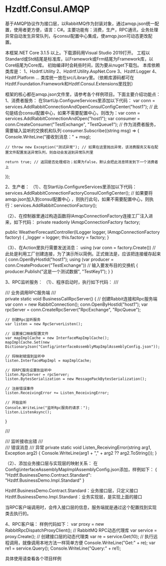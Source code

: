 # Hzdtf.Consul.AMQP
基于AMQP协议作为接口层，以RabbitMQ作为封装对象，通过amqp.json统一配置，使用者更方便，语言：C#。主要功能有：消费，生产，RPC通讯，业务处理异常自动发生异常队列，与consul配置中心集成，使amqp.json可动态更改配置。

本框架.NET Core 3.1.5 以上。下载源码用Visual Studio 2019打开。
工程以Standard或Std结尾是标准库，以Framework或Frm结尾为Framework库，以Core结尾为Core库。
初始编译时会耗些时间，因为要从nuget下载包。
本库依赖类库是：
1、Hzdrtf.Utility
2、Hzdrtf.Utility.AspNet.Core
3、Hzdtf.Logger
4、Hzdtf.Platform
...
类库统一放在src/Library里。（依赖库源码都可在Hzdtf.Foundation.Framework和Hzdtf.Consul.Extensions里找到）

框架的核心都在amqp.json文件里，请参考各个样例项目。下面主要介绍功能点：
1、消费者服务：
在StartUp.ConfigureServices里添加以下代码：
var conn = services.AddRabbitConnectionAndOpenConsulConfigCenter("host1"); // 此句是结合consul配置中心，如果不需要配置中心，则改为：var conn = services.AddRabbitConnectionAndOpen("host1");
var consumer = conn.CreateConsumer("TestExchange", "TestQueue1"); // 作为消费者服务，需要输入监听的交换机和队列
consumer.Subscribe((string msg) =>
{
	Console.WriteLine("接收到消息：" + msg);
	
	// throw new Exception("测试异常"); // 如果在这里抛出异常，该消费服务又有在配置文件配置发送异常队列，则自动会发送到异常队列里

	return true; // 返回是否处理成功；如果为false，默认会把此消息转发到下一个消费者上
});

2、生产者：
（1）、在StartUp.ConfigureServices里添加以下代码：
services.AddRabbitConnectionFactoryConsulConfigCenter(); // 如果要将amqp.json加入到consul配置中心 ，则执行此句，如果不需要配置中心，则执行：services.AddRabbitConnectionFactory();

（2）、在控制器里通过构造函数将IAmqpConnectionFactory连接工厂注入进来，如下代码：
private readonly IAmqpConnectionFactory factory;

public WeatherForecastController(ILogger<WeatherForecastController> logger, IAmqpConnectionFactory factory)
{
	_logger = logger;
	this.factory = factory;
}

（3）、在Action里执行需要发送消息：
using (var conn = factory.Create()) // 此处是利用工厂创建连接，为了演示所以简例。正式做法是，应该把连接缓存起来
{
	conn.OpenByHostId("host1");
	using (var producer = conn.CreateProducer("TestExchange")) // 输入要发布目的交换机
	{
		producer.Publish("这是一个测试数据", "TestKey1");
	}
}

3、RPC监听服务：
（1）、程序启动时，执行如下代码：
/// <summary>
/// 业务调用RPC服务端
/// </summary>
private static void BusinessCallRpcServer()
{
	// 创建Rabbit连接和Rpc服务端
	var conn = new RabbitConnection();
	conn.OpenByHostId("host1");
	var rpcServer = conn.CreateRpcServer("RpcExchange", "RpcQueue");

	// 创建Rpc监听服务
	var listen = new RpcServerListen();

	// 设置接口映射配置文件
	var mapImplCache = new InterfaceMapImplCache();
	mapImplCache.Set(new DictionaryJson("Config/interfaceAssemblyMapImplAssemblyConfig.json"));

	// 将映射赋值到监听中
	listen.InterfaceMapImpl = mapImplCache;

	// 将RPC服务设置到监听中
	listen.RpcServer = rpcServer;
	listen.BytesSerialization = new MessagePackBytesSerialization();

	// 注册错误事件
	listen.ReceivingError += Listen_ReceivingError;

	// 开始监听
	Console.WriteLine("监听Rpc服务的请求：");
	listen.ListenAsync();
}

/// <summary>
/// 监听接收出错
/// </summary>
/// <param name="arg1">错误消息</param>
/// <param name="arg2">异常</param>
private static void Listen_ReceivingError(string arg1, Exception arg2)
{
	Console.WriteLine(arg1 + "," + arg2 ?? arg2.ToString());
}

（2）、添加业务接口层与实现层的映射关系：
在Config\interfaceAssemblyMapImplAssemblyConfig.json添加，样例如下：
{
  "Hzdtf.BusinessDemo.Contract.Standard": "Hzdtf.BusinessDemo.Impl.Standard"
}

Hzdtf.BusinessDemo.Contract.Standard：业务接口层，只定义接口
Hzdtf.BusinessDemo.Impl.Standard：业务实现层，是实现上面的接口

当RPC客户端调用时，会传入接口层的信息，服务端就是通过这个配置找到实现类去执行的。

4、RPC客户端：
 样例代码如下：
var proxy = new RabbitRpcDispatchProxyClient(); // RabbitMQ RPC动态代理库
var service = proxy.Create<IPersonService>(); // 创建接口层的动态代理类
var re = service.Get(10); // 执行远程调用，就像调用本地方法一样简单方便
Console.WriteLine("Get:" + re);
var re1 = service.Query();
Console.WriteLine("Query:" + re1);


具体使用请查看各个项目样例
